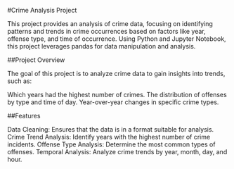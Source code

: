 #Crime Analysis Project

This project provides an analysis of crime data, focusing on identifying patterns and trends in crime occurrences based on factors like year, offense type, and time of occurrence. Using Python and Jupyter Notebook, this project leverages pandas for data manipulation and analysis.


##Project Overview

The goal of this project is to analyze crime data to gain insights into trends, such as:

Which years had the highest number of crimes.
The distribution of offenses by type and time of day.
Year-over-year changes in specific crime types.

##Features

Data Cleaning: Ensures that the data is in a format suitable for analysis.
Crime Trend Analysis: Identify years with the highest number of crime incidents.
Offense Type Analysis: Determine the most common types of offenses.
Temporal Analysis: Analyze crime trends by year, month, day, and hour.